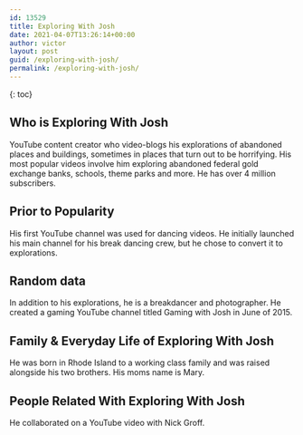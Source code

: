 ```yaml
---
id: 13529
title: Exploring With Josh
date: 2021-04-07T13:26:14+00:00
author: victor
layout: post
guid: /exploring-with-josh/
permalink: /exploring-with-josh/
---
```



{: toc}


## Who is Exploring With Josh



YouTube content creator who video-blogs his explorations of abandoned places and buildings, sometimes in places that turn out to be horrifying. His most popular videos involve him exploring abandoned federal gold exchange banks, schools, theme parks and more. He has over 4 million subscribers.

                
                
                
## Prior to Popularity



His first YouTube channel was used for dancing videos. He initially launched his main channel for his break dancing crew, but he chose to convert it to explorations.

                
                
                
## Random data



In addition to his explorations, he is a breakdancer and photographer. He created a gaming YouTube channel titled Gaming with Josh in June of 2015.

                
                
                
## Family & Everyday Life of Exploring With Josh



He was born in Rhode Island to a working class family and was raised alongside his two brothers. His moms name is Mary.

                
                
                
## People Related With Exploring With Josh



He collaborated on a YouTube video with Nick Groff.

                
              
            
          
          
          